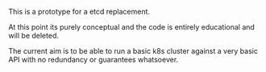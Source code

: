 This is a prototype for a etcd replacement.

At this point its purely conceptual and the code is entirely educational and will be deleted.

The current aim is to be able to run a basic k8s cluster against a very basic API with no redundancy or guarantees whatsoever.





